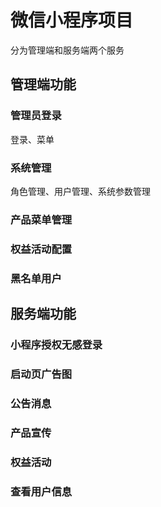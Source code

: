 # 微信小程序项目
分为管理端和服务端两个服务

## 管理端功能
### 管理员登录
登录、菜单
### 系统管理
角色管理、用户管理、系统参数管理
### 产品菜单管理
### 权益活动配置
### 黑名单用户

## 服务端功能
### 小程序授权无感登录
### 启动页广告图
### 公告消息
### 产品宣传
### 权益活动
### 查看用户信息
